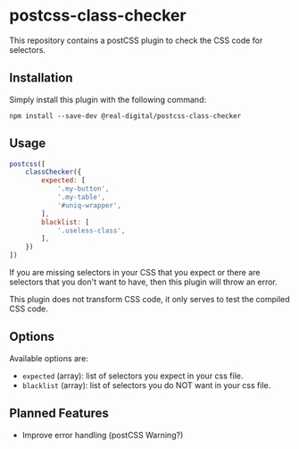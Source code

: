 # postcss-class-checker
This repository contains a postCSS plugin to check the CSS code for selectors.

## Installation
Simply install this plugin with the following command:
```
npm install --save-dev @real-digital/postcss-class-checker
```

## Usage
```js
postcss([
    classChecker({
        expected: [
            '.my-button',
            '.my-table',
            '#uniq-wrapper',
        ],
        blacklist: [
            '.useless-class',
        ],
    })
])
```
If you are missing selectors in your CSS that you expect or there are selectors that you don't want to have, then this plugin will throw an error.

This plugin does not transform CSS code, it only serves to test the compiled CSS code.
## Options
Available options are:
- `expected` (array): list of selectors you expect in your css file.
- `blacklist` (array): list of selectors you do NOT want in your css file.

## Planned Features
- Improve error handling (postCSS Warning?)
